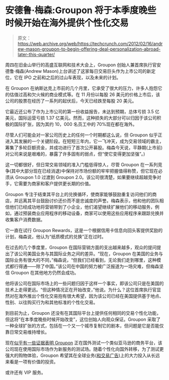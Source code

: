 # 安德鲁·梅森:Groupon 将于本季度晚些时候开始在海外提供个性化交易

> 原文：<https://web.archive.org/web/https://techcrunch.com/2012/02/16/andrew-mason-groupon-to-begin-offering-deal-personalization-abroad-later-this-quarter/>

周四在旧金山举行的高盛互联网和技术大会上，Groupon 创始人兼首席执行官安德鲁·梅森(Andrew Mason)上台讲述了这家每日交易巨头作为上市公司的新定位，它在 IPO 之前和之后的过山车表现，以及未来的计划。

在 Groupon 在纳斯达克上市前的几个月里，它承受了很大的压力，许多人抱怨它的估值过高和欠火候的商业模式等。在 11 月份以每股 26 美元的价格上市后，该公司的股票在经历了一系列的起伏后，今天已经跌至每股 20 美元。

它最近还公布了作为上市公司的第一份收益报告，未达到预期，总体亏损 3.5 亿美元，国际运营亏损 1.37 亿美元。然而，这种损失的大部分可以归因于该公司积极的国际扩张，因为其约 10，000 名员工中的 70%现在都在海外。

尽管人们可能会对一家公司历史上的任何一个时期都这么说，但 Groupon 似乎正进入其发展的一个关键阶段。在短短三年内，它一飞冲天，成为交易领域的霸主，筹集了多轮巨额资金，并成功进行了首次公开募股。梅森今天说，平静期(上市前)对公司来说是艰难的，暴露了许多固有的弱点，但“使它变得更加坚强”。)

这一切都很好，但日常交易领域的准入门槛低得惊人，尽管 Groupon 在一系列竞争(其中大部分现在已经消退)中保持对市场份额的牢牢把握值得称赞，但它现在必须从 Groupon 1.0 过渡到 Groupon 2.0。该公司很清楚，如果要继续超越竞争对手，它需要为商家和客户提供更长期的价值。

Groupon 专注于结束其平台上的兑换循环，使商家能够鼓励重复访问他们的商店，并远离其平台鼓励讨价还价而不是忠诚度的声誉。梅森表示，他和他的团队相信他们已经成功地将营销带到了小企业，他们渴望继续扩展他们的移动服务，例如，通过预装商业应用程序的移动设备，商家可以使用这些应用程序来跟踪兑换并收集客户消费数据。

它一直在试行 Groupon Rewards，这是一个根据信用卡信息向回头客提供奖励的计划，梅森说，他认为“纸质模式的兑换”正在过时。

在过去的几个季度里，Groupon 在国际营销方面的支出越来越多，观众的提问提出了该公司美国业务与其国际业务之间的差异。“现在，Groupon 在美国的业务与国际业务有很大的不同，”梅森说，“但我们已经看到，无论我们走到哪里，这种模式都行得通——除了中国。”该公司在中国的努力被广泛报道为一场灾难，但梅森坚信 Groupon 在其他地方仍然会成功。

他将该公司在国际市场上的一些问题归因于这样一个事实，即该公司只是在美国的技术上走得更远。“但这种情况正在开始改变，”他说。为什么？这位首席执行官显然对在海外推出个性化交易抱有很大希望，因为该公司已经在美国提供基于地点、性别、以往购买行为和其他标准的个性化交易。

到目前为止，Groupon 还没有在其国际平台上提供任何相同的交易个性化功能，但这将“在本季度晚些时候开始改变”，这位创始人向观众保证。Groupon 采取了一种全球扩张的方式，包括在一个又一个城市复制它的剧本，但问题是它是否能仅靠日常交易维持增长。

现在[似乎有一些证据表明 Groupon](https://web.archive.org/web/20221218150701/https://techcrunch.com/2012/02/15/groupon-deals-amazon-killer/) 正在国外测试一个类似亚马逊的商务平台，该公司现在使用国际市场作为新服务的测试场。随着个性化向国外转移，为了测试更强大的购物体验，Groupon 希望其在全球业务([和交易广告](https://web.archive.org/web/20221218150701/https://techcrunch.com/2012/02/06/groupon-buys-ecommerce-data-targeting-startup-adku/))上的大力投入从长远来看是一项有价值的投资。

或许还有 VIP 服务。
